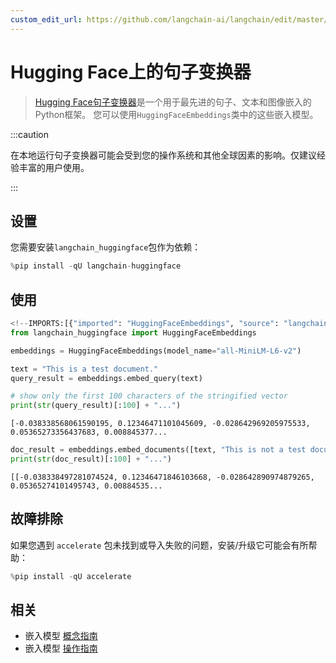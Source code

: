 ```yaml
---
custom_edit_url: https://github.com/langchain-ai/langchain/edit/master/docs/docs/integrations/text_embedding/sentence_transformers.ipynb
---
```

# Hugging Face上的句子变换器

>[Hugging Face句子变换器](https://huggingface.co/sentence-transformers)是一个用于最先进的句子、文本和图像嵌入的Python框架。
>您可以使用`HuggingFaceEmbeddings`类中的这些嵌入模型。

:::caution

在本地运行句子变换器可能会受到您的操作系统和其他全球因素的影响。仅建议经验丰富的用户使用。

:::

## 设置

您需要安装`langchain_huggingface`包作为依赖：


```python
%pip install -qU langchain-huggingface
```

## 使用


```python
<!--IMPORTS:[{"imported": "HuggingFaceEmbeddings", "source": "langchain_huggingface", "docs": "https://python.langchain.com/api_reference/huggingface/embeddings/langchain_huggingface.embeddings.huggingface.HuggingFaceEmbeddings.html", "title": "Sentence Transformers on Hugging Face"}]-->
from langchain_huggingface import HuggingFaceEmbeddings

embeddings = HuggingFaceEmbeddings(model_name="all-MiniLM-L6-v2")

text = "This is a test document."
query_result = embeddings.embed_query(text)

# show only the first 100 characters of the stringified vector
print(str(query_result)[:100] + "...")
```
```output
[-0.038338568061590195, 0.12346471101045609, -0.028642969205975533, 0.05365273356437683, 0.008845377...
```

```python
doc_result = embeddings.embed_documents([text, "This is not a test document."])
print(str(doc_result)[:100] + "...")
```
```output
[[-0.038338497281074524, 0.12346471846103668, -0.028642890974879265, 0.05365274101495743, 0.00884535...
```
## 故障排除

如果您遇到 `accelerate` 包未找到或导入失败的问题，安装/升级它可能会有所帮助：


```python
%pip install -qU accelerate
```


## 相关

- 嵌入模型 [概念指南](/docs/concepts/#embedding-models)
- 嵌入模型 [操作指南](/docs/how_to/#embedding-models)
